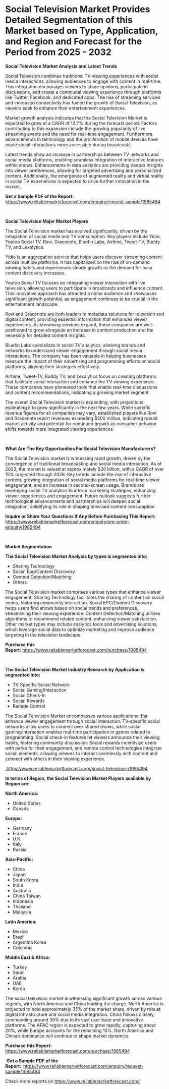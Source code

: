 <p><h1>Social Television Market Provides Detailed Segmentation of this Market based on Type, Application, and Region and Forecast for the Period from 2025 - 2032</h1></p><p><strong>Social Television Market Analysis and Latest Trends</strong></p>
<p><p>Social Television combines traditional TV viewing experiences with social media interactions, allowing audiences to engage with content in real-time. This integration encourages viewers to share opinions, participate in discussions, and create a communal viewing experience through platforms like Twitter, Facebook, and dedicated apps. The rise of streaming services and increased connectivity has fueled the growth of Social Television, as viewers seek to enhance their entertainment experiences.</p><p>Market growth analysis indicates that the Social Television Market is expected to grow at a CAGR of 12.7% during the forecast period. Factors contributing to this expansion include the growing popularity of live streaming events and the need for real-time engagement. Furthermore, advancements in technology and the proliferation of mobile devices have made social interactions more accessible during broadcasts. </p><p>Latest trends show an increase in partnerships between TV networks and social media platforms, enabling seamless integration of interactive features within shows. Enhancements in data analytics are providing deeper insights into viewer preferences, allowing for targeted advertising and personalized content. Additionally, the emergence of augmented reality and virtual reality in social TV experiences is expected to drive further innovation in the market.</p></p>
<p><strong>Get a Sample PDF of the Report:&nbsp;</strong> <a href="https://www.reliablemarketforecast.com/enquiry/request-sample/1985494?utm_campaign=3208&utm_medium=2&utm_source=Github&utm_content=ia&utm_term=06042025&utm_id=social-television">https://www.reliablemarketforecast.com/enquiry/request-sample/1985494</a></p>
<p>&nbsp;</p>
<p><strong>Social Television Major Market Players</strong></p>
<p><p>The Social Television market has evolved significantly, driven by the integration of social media and TV consumption. Key players include Yidio, Youtoo Social TV, Rovi, Gracenote, Bluefin Labs, Airtime, Tweet-TV, Buddy TV, and Lexalytics.</p><p>Yidio is an aggregation service that helps users discover streaming content across multiple platforms. It has capitalized on the rise of on-demand viewing habits and experiences steady growth as the demand for easy content discovery increases.</p><p>Youtoo Social TV focuses on integrating viewer interaction with live television, allowing users to participate in broadcasts and influence content. This innovative approach has attracted a niche audience and showcases significant growth potential, as engagement continues to be crucial in the entertainment landscape.</p><p>Rovi and Gracenote are both leaders in metadata solutions for television and digital content, providing essential information that enhances viewer experiences. As streaming services expand, these companies are well-positioned to grow alongside an increase in content production and the necessity for detailed content insights.</p><p>Bluefin Labs specializes in social TV analytics, allowing brands and networks to understand viewer engagement through social media interactions. The company has been valuable in helping businesses measure the impact of their advertising and programming efforts on social platforms, aligning their strategies effectively.</p><p>Airtime, Tweet-TV, Buddy TV, and Lexalytics focus on creating platforms that facilitate social interaction and enhance the TV viewing experience. These companies have pioneered tools that enable real-time discussions and content recommendations, indicating a growing market segment.</p><p>The overall Social Television market is expanding, with projections estimating it to grow significantly in the next few years. While specific revenue figures for all companies may vary, established players like Rovi and Gracenote report revenues exceeding $200 million, indicating robust market activity and potential for continued growth as consumer behavior shifts towards more integrated viewing experiences.</p></p>
<p>&nbsp;</p>
<p><strong>What Are The Key Opportunities For Social Television Manufacturers?</strong></p>
<p><p>The Social Television market is witnessing rapid growth, driven by the convergence of traditional broadcasting and social media interaction. As of 2023, the market is valued at approximately $20 billion, with a CAGR of over 15% projected through 2028. Key trends include the rise of interactive content, growing integration of social media platforms for real-time viewer engagement, and an increase in second-screen usage. Brands are leveraging social TV analytics to inform marketing strategies, enhancing viewer experiences and engagement. Future outlook suggests further technological advancements and partnerships will deepen social integration, solidifying its role in shaping televised content consumption.</p></p>
<p><strong>Inquire or Share Your Questions If Any Before Purchasing This Report:</strong> <a href="https://www.reliablemarketforecast.com/enquiry/pre-order-enquiry/1985494?utm_campaign=3208&utm_medium=2&utm_source=Github&utm_content=ia&utm_term=06042025&utm_id=social-television">https://www.reliablemarketforecast.com/enquiry/pre-order-enquiry/1985494</a></p>
<p>&nbsp;</p>
<p><strong>Market Segmentation</strong></p>
<p><strong>The Social Television Market Analysis by types is segmented into:</strong></p>
<p><ul><li>Sharing Technology</li><li>Social Epg/Content Discovery</li><li>Content Detection/Matching</li><li>Others</li></ul></p>
<p><p>The Social Television market comprises various types that enhance viewer engagement. Sharing Technology facilitates the sharing of content on social media, fostering community interaction. Social EPG/Content Discovery helps users find shows based on social trends and preferences, streamlining their viewing experience. Content Detection/Matching utilizes algorithms to recommend related content, enhancing viewer satisfaction. Other market types may include analytics tools and advertising solutions, which leverage social data to optimize marketing and improve audience targeting in the television landscape.</p></p>
<p><strong>Purchase this Report:&nbsp;</strong><a href="https://www.reliablemarketforecast.com/purchase/1985494?utm_campaign=3208&utm_medium=2&utm_source=Github&utm_content=ia&utm_term=06042025&utm_id=social-television">https://www.reliablemarketforecast.com/purchase/1985494</a></p>
<p>&nbsp;</p>
<p><strong>The Social Television Market Industry Research by Application is segmented into:</strong></p>
<p><ul><li>TV Specific Social Network</li><li>Social Gaming/Interaction</li><li>Social Check-In</li><li>Social Rewards</li><li>Remote Control</li></ul></p>
<p><p>The Social Television Market encompasses various applications that enhance viewer engagement through social interaction. TV-specific social networks allow users to connect over shared shows, while social gaming/interaction enables real-time participation in games related to programming. Social check-in features let viewers announce their viewing habits, fostering community discussion. Social rewards incentivize users with perks for their engagement, and remote control technologies integrate social elements, allowing viewers to interact seamlessly with content and connect with others in their viewing experience.</p></p>
<p><a href="https://www.reliablemarketforecast.com/social-television-r1985494?utm_campaign=3208&utm_medium=2&utm_source=Github&utm_content=ia&utm_term=06042025&utm_id=social-television">&nbsp;https://www.reliablemarketforecast.com/social-television-r1985494</a></p>
<p><strong>In terms of Region, the Social Television Market Players available by Region are:</strong></p>
<p>
    <p> <strong> North America: </strong>
        <ul>
            <li>United States</li>
            <li>Canada</li>
        </ul>
        </p> 
    <p> <strong> Europe: </strong>
        <ul>
            <li>Germany</li>
            <li>France</li>
            <li>U.K.</li>
            <li>Italy</li>
            <li>Russia</li>
        </ul>
        </p> 
    <p> <strong> Asia-Pacific: </strong>
        <ul>
            <li>China</li>
            <li>Japan</li>
            <li>South Korea</li>
            <li>India</li>
            <li>Australia</li>
            <li>China Taiwan</li>
            <li>Indonesia</li>
            <li>Thailand</li>
            <li>Malaysia</li>
        </ul>
        </p> 
    <p> <strong> Latin America: </strong>
        <ul>
            <li>Mexico</li>
            <li>Brazil</li>
            <li>Argentina Korea</li>
            <li>Colombia</li>
        </ul>
        </p> 
    <p> <strong> Middle East & Africa: </strong>
        <ul>
            <li>Turkey</li>
            <li>Saudi</li>
            <li>Arabia</li>
            <li>UAE</li>
            <li>Korea</li>
        </ul>
    </p>
    </p>
<p><p>The social television market is witnessing significant growth across various regions, with North America and China leading the charge. North America is projected to hold approximately 35% of the market share, driven by robust digital infrastructure and social media integration. China follows closely, commanding around 30% due to its vast user base and innovative platforms. The APAC region is expected to grow rapidly, capturing about 20%, while Europe accounts for the remaining 15%. North America and China’s dominance will continue to shape market dynamics.</p></p>
<p><strong>Purchase this Report: </strong><a href="https://www.reliablemarketforecast.com/purchase/1985494?utm_campaign=3208&utm_medium=2&utm_source=Github&utm_content=ia&utm_term=06042025&utm_id=social-television">https://www.reliablemarketforecast.com/purchase/1985494</a></p>
<p>&nbsp;<strong>Get a Sample PDF of the Report:&nbsp;&nbsp;</strong><a href="https://www.reliablemarketforecast.com/enquiry/request-sample/1985494?utm_campaign=3208&utm_medium=2&utm_source=Github&utm_content=ia&utm_term=06042025&utm_id=social-television">https://www.reliablemarketforecast.com/enquiry/request-sample/1985494</a></p>
<p><strong></strong></p>
<p>Check more reports on <a href="https://www.reliablemarketforecast.com/?utm_campaign=3208&utm_medium=2&utm_source=Github&utm_content=ia&utm_term=06042025&utm_id=social-television">https://www.reliablemarketforecast.com/</a></p>